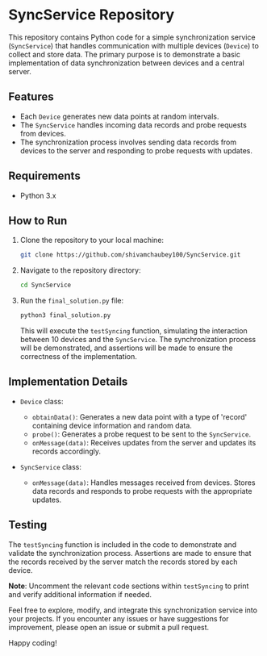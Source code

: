 # SyncService Repository

This repository contains Python code for a simple synchronization service (`SyncService`) that handles communication with multiple devices (`Device`) to collect and store data. The primary purpose is to demonstrate a basic implementation of data synchronization between devices and a central server.

## Features

- Each `Device` generates new data points at random intervals.
- The `SyncService` handles incoming data records and probe requests from devices.
- The synchronization process involves sending data records from devices to the server and responding to probe requests with updates.

## Requirements

- Python 3.x

## How to Run

1. Clone the repository to your local machine:

   ```bash
   git clone https://github.com/shivamchaubey100/SyncService.git
   ```

2. Navigate to the repository directory:

   ```bash
   cd SyncService
   ```

3. Run the `final_solution.py` file:

   ```bash
   python3 final_solution.py
   ```

   This will execute the `testSyncing` function, simulating the interaction between 10 devices and the `SyncService`. The synchronization process will be demonstrated, and assertions will be made to ensure the correctness of the implementation.

## Implementation Details

- `Device` class:
  - `obtainData()`: Generates a new data point with a type of 'record' containing device information and random data.
  - `probe()`: Generates a probe request to be sent to the `SyncService`.
  - `onMessage(data)`: Receives updates from the server and updates its records accordingly.

- `SyncService` class:
  - `onMessage(data)`: Handles messages received from devices. Stores data records and responds to probe requests with the appropriate updates.

## Testing

The `testSyncing` function is included in the code to demonstrate and validate the synchronization process. Assertions are made to ensure that the records received by the server match the records stored by each device.

**Note**: Uncomment the relevant code sections within `testSyncing` to print and verify additional information if needed.

Feel free to explore, modify, and integrate this synchronization service into your projects. If you encounter any issues or have suggestions for improvement, please open an issue or submit a pull request.

Happy coding!
